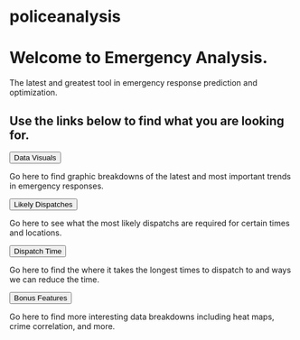 
# policeanalysis

<html>
<body>

<h1>Welcome to Emergency Analysis.</h1>
  <p>The latest and greatest tool in emergency response prediction and optimization.</p>

<h2>Use the links below to find what you are looking for.</h2>

<!-- Tab links -->
<div class="tab">
  <button class="tablinks" onclick="openCity(event, 'Data Visuals')">Data Visuals</button>
</div>

<!-- Tab content -->
<div id="Data Visuals" class="DataVisuals">
  <p>Go here to find graphic breakdowns of the latest and most important trends in emergency responses.</p>
</div>

<div class="tab">
  <button class="tablinks" onclick="openCity(event, 'Likely Dispatches')">Likely Dispatches</button>
</div>

<div id="Likely Dispatches" class="tabcontent">
  <p>Go here to see what the most likely dispatchs are required for certain times and locations.</p> 
</div>

<div class="tab">
  <button class="tablinks" onclick="openCity(event, 'Dispatch Time')">Dispatch Time</button>
</div>

<div id="Dispatch Time" class="tabcontent">
  <p>Go here to find the where it takes the longest times to dispatch to and ways we can reduce the time.</p>
</div>

<div class="tab">
  <button class="tablinks" onclick="openCity(event, 'Bonus Features')">Bonus Features</button>
</div>

<div id="Bonus Features" class="tabcontent">
  <p>Go here to find more interesting data breakdowns including heat maps, crime correlation, and more.</p>
</div>

</body>
</html>
